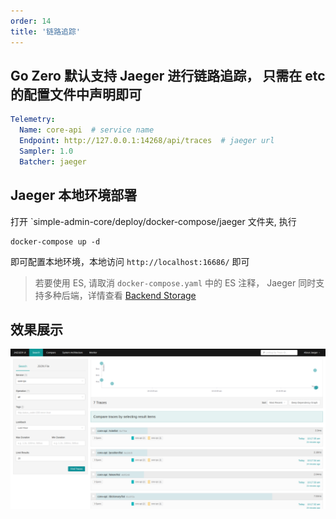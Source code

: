 ```yaml
---
order: 14
title: '链路追踪'
---
```


## Go Zero 默认支持 Jaeger 进行链路追踪， 只需在 etc 的配置文件中声明即可

```yaml
Telemetry:
  Name: core-api  # service name 
  Endpoint: http://127.0.0.1:14268/api/traces  # jaeger url
  Sampler: 1.0
  Batcher: jaeger
```

## Jaeger 本地环境部署
打开 `simple-admin-core/deploy/docker-compose/jaeger 文件夹, 执行

```shell
docker-compose up -d
```

即可配置本地环境，本地访问 `http://localhost:16686/` 即可

> 若要使用 ES, 请取消 `docker-compose.yaml` 中的 ES 注释， Jaeger 同时支持多种后端，详情查看 [Backend Storage](https://www.jaegertracing.io/docs/1.18/deployment/#storage-backends)

## 效果展示

![Jaeger UI](/assets/jaeger_ui.png)

